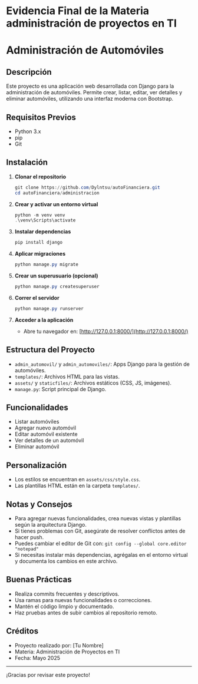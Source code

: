 # Evidencia Final de la Materia administración de proyectos en TI

# Administración de Automóviles

## Descripción
Este proyecto es una aplicación web desarrollada con Django para la administración de automóviles. Permite crear, listar, editar, ver detalles y eliminar automóviles, utilizando una interfaz moderna con Bootstrap.

## Requisitos Previos
- Python 3.x
- pip
- Git

## Instalación

1. **Clonar el repositorio**
   ```powershell
   git clone https://github.com/Dylntsu/autoFinanciera.git
   cd autoFinanciera/administracion
   ```

2. **Crear y activar un entorno virtual**
   ```powershell
   python -m venv venv
   .\venv\Scripts\activate
   ```

3. **Instalar dependencias**
   ```powershell
   pip install django
   ```

4. **Aplicar migraciones**
   ```powershell
   python manage.py migrate
   ```

5. **Crear un superusuario (opcional)**
   ```powershell
   python manage.py createsuperuser
   ```

6. **Correr el servidor**
   ```powershell
   python manage.py runserver
   ```

7. **Acceder a la aplicación**
   - Abre tu navegador en: [http://127.0.0.1:8000/](http://127.0.0.1:8000/)

## Estructura del Proyecto

- `admin_automovil/` y `admin_automoviles/`: Apps Django para la gestión de automóviles.
- `templates/`: Archivos HTML para las vistas.
- `assets/` y `staticfiles/`: Archivos estáticos (CSS, JS, imágenes).
- `manage.py`: Script principal de Django.

## Funcionalidades

- Listar automóviles
- Agregar nuevo automóvil
- Editar automóvil existente
- Ver detalles de un automóvil
- Eliminar automóvil

## Personalización

- Los estilos se encuentran en `assets/css/style.css`.
- Las plantillas HTML están en la carpeta `templates/`.

## Notas y Consejos

- Para agregar nuevas funcionalidades, crea nuevas vistas y plantillas según la arquitectura Django.
- Si tienes problemas con Git, asegúrate de resolver conflictos antes de hacer push.
- Puedes cambiar el editor de Git con: `git config --global core.editor "notepad"`
- Si necesitas instalar más dependencias, agrégalas en el entorno virtual y documenta los cambios en este archivo.

## Buenas Prácticas

- Realiza commits frecuentes y descriptivos.
- Usa ramas para nuevas funcionalidades o correcciones.
- Mantén el código limpio y documentado.
- Haz pruebas antes de subir cambios al repositorio remoto.

## Créditos
- Proyecto realizado por: [Tu Nombre]
- Materia: Administración de Proyectos en TI
- Fecha: Mayo 2025

---

¡Gracias por revisar este proyecto!
